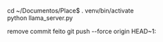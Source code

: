  cd ~/Documentos/Place$
 . venv/bin/activate  
  python llama_server.py


remove commit feito 
  git push --force origin HEAD~1:<nome-da-branch>
